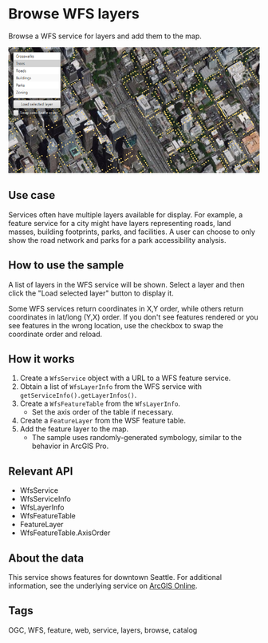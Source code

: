 # Browse WFS layers

Browse a WFS service for layers and add them to the map.

![](BrowseWfsLayers.png)

## Use case

Services often have multiple layers available for display. For example, a feature service for a city might have layers representing roads, land masses, building footprints, parks, and facilities. A user can choose to only show the road network and parks for a park accessibility analysis. 

## How to use the sample

A list of layers in the WFS service will be shown. Select a layer and then click the "Load selected layer" button to display it.

Some WFS services return coordinates in X,Y order, while others return coordinates in lat/long (Y,X) order. If you don't see features rendered or you see features in the wrong location, use the checkbox to swap the coordinate order and reload.

## How it works

1. Create a `WfsService` object with a URL to a WFS feature service.
2. Obtain a list of `WfsLayerInfo` from the WFS service with `getServiceInfo().getLayerInfos()`.
3. Create a `WfsFeatureTable` from the `WfsLayerInfo`.
    * Set the axis order of the table if necessary.
4. Create a `FeatureLayer` from the WSF feature table.
5. Add the feature layer to the map.
    * The sample uses randomly-generated symbology, similar to the behavior in ArcGIS Pro.

## Relevant API

* WfsService
* WfsServiceInfo
* WfsLayerInfo
* WfsFeatureTable
* FeatureLayer
* WfsFeatureTable.AxisOrder

## About the data

This service shows features for downtown Seattle. For additional information, see the underlying service on [ArcGIS Online](https://arcgisruntime.maps.arcgis.com/home/item.html?id=1b81d35c5b0942678140efc29bc25391).

## Tags

OGC, WFS, feature, web, service, layers, browse, catalog